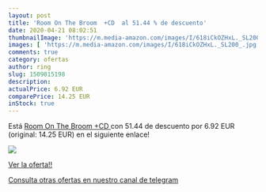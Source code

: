 ```yaml
---
layout: post
title: 'Room On The Broom  +CD  al 51.44 % de descuento'
date: 2020-04-21 08:02:51
thumbnailImage: 'https://m.media-amazon.com/images/I/618iCkOZHxL._SL200_.jpg'
images: [ 'https://m.media-amazon.com/images/I/618iCkOZHxL._SL200_.jpg' ]
comments: true
category: ofertas
author: ring
slug: 1509815198
description:
actualPrice: 6.92 EUR
comparePrice: 14.25 EUR
inStock: true
---
```


Está [Room On The Broom  +CD ](https://www.amazon.es/dp/1509815198/?tag=redken-21) con 51.44 de descuento por 6.92 EUR (original: 14.25 EUR) en el siguiente enlace!

[![](https://m.media-amazon.com/images/I/618iCkOZHxL._SL200_.jpg)](https://www.amazon.es/dp/1509815198/?tag=redken-21)

[Ver la oferta!!](https://www.amazon.es/dp/1509815198/?tag=redken-21)

[Consulta otras ofertas en nuestro canal de telegram](https://t.me/s/ofertas25)
